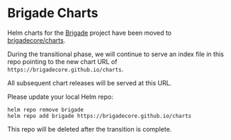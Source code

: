 
# Brigade Charts

Helm charts for the [Brigade](https://github.com/brigadecore/brigade) project have been moved to
[brigadecore/charts](https://github.com/brigadecore/charts).

During the transitional phase, we will continue to serve an index file in this repo pointing
to the new chart URL of `https://brigadecore.github.io/charts`.

All subsequent chart releases will be served at this URL.

Please update your local Helm repo:

  ```
  helm repo remove brigade
  helm repo add brigade https://brigadecore.github.io/charts
  ```

This repo will be deleted after the transition is complete.